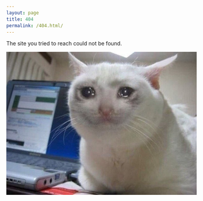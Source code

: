 ```yaml
---
layout: page
title: 404
permalink: /404.html/
---
```


The site you tried to reach could not be found. 

![Alt text](images/catcry.jpg)